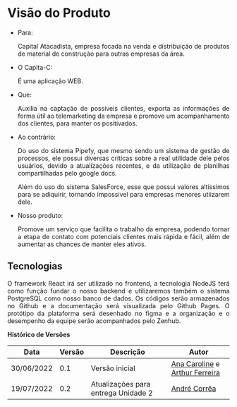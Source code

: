 # Visão do Produto

<ul>
<li>Para:
  <p style="text-align: justify">Capital Atacadista, empresa focada na venda e distribuição de produtos de material de construção para outras empresas da área.</p></li>


<li>O Capita-C:
  <p style="text-align: justify">É uma aplicação WEB.</p>
</li>

<li>Que:
  <p style="text-align: justify">Auxilia na captação de possíveis clientes, exporta as informações de forma útil ao telemarketing da empresa e promove um acompanhamento dos clientes, para manter os positivados.</p>
</li>

<li>Ao contrário:
  <p style="text-align: justify">Do uso do sistema Pipefy, que mesmo sendo um sistema de gestão de processos, ele possui diversas críticas sobre a real utilidade dele pelos usuários, devido a atualizações recentes, e da utilização de planilhas compartilhadas pelo google docs.</p>
  <p style="text-align: justify">Além do uso do sistema SalesForce, esse que possui valores altíssimos para se adiquirir, tornando impossivel para empresas menores utiizarem dele. </p>
</li>

<li>Nosso produto:
  <p style="text-align: justify">Promove um serviço que facilita o trabalho da empresa, podendo tornar a etapa de contato com potenciais clientes mais rápida e fácil, além de aumentar as chances de manter eles ativos.</p>
</li>

</ul>

## Tecnologias
  <p style="text-align: justify">O framework React irá ser utilizado no frontend, a tecnologia NodeJS terá como função fundar o nosso backend e utilizaremos também o sistema PostgreSQL como nosso banco de dados. Os códigos serão armazenados no Github e a documentação será visualizada pelo Github Pages. O protótipo da plataforma será desenhado no figma e a organização e o desempenho da equipe serão acompanhados pelo Zenhub.</p>

**Histórico de Versões**

| Data       | Versão | Descrição                           | Autor                                                                                                       |
| ---------- | ------ | ----------------------------------- | ----------------------------------------------------------------------------------------------------------- |
| 30/06/2022 | 0.1    | Versão inicial                      | [Ana Caroline](https://github.com/anaaroch) e [Arthur Ferreira](https://github.com/ArthurFerreiraRodrigues) |
| 19/07/2022 | 0.2    | Atualizações para entrega Unidade 2 | [André Corrêa](https://github.com/dartmol203)                                                               |